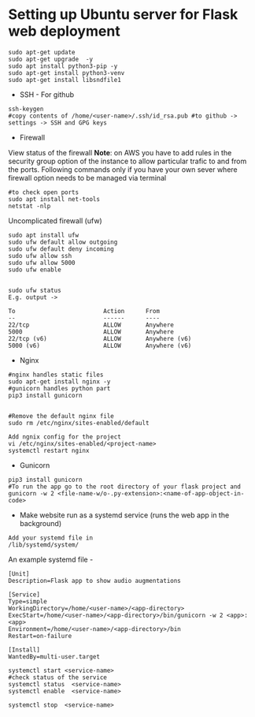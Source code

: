 # Setting up Ubuntu server for Flask web deployment

```
sudo apt-get update
sudo apt-get upgrade  -y 
sudo apt install python3-pip -y
sudo apt-get install python3-venv
sudo apt-get install libsndfile1
```

* SSH - For github

```
ssh-keygen
#copy contents of /home/<user-name>/.ssh/id_rsa.pub #to github -> settings -> SSH and GPG keys

```

* Firewall

View status of the firewall
<b>Note</b>: on AWS you have to add rules in the security group option of the instance to allow particular trafic to and from the ports. 
Following commands only if you have your own sever where firewall option needs to be managed via terminal 

```
#to check open ports
sudo apt install net-tools
netstat -nlp
```

Uncomplicated firewall (ufw)
```
sudo apt install ufw
sudo ufw default allow outgoing
sudo ufw default deny incoming
sudo ufw allow ssh
sudo ufw allow 5000
sudo ufw enable


sudo ufw status
E.g. output ->

To                         Action      From
--                         ------      ----
22/tcp                     ALLOW       Anywhere
5000                       ALLOW       Anywhere
22/tcp (v6)                ALLOW       Anywhere (v6)
5000 (v6)                  ALLOW       Anywhere (v6)

```


*  Nginx
```
#nginx handles static files
sudo apt-get install nginx -y
#gunicorn handles python part
pip3 install gunicorn 


#Remove the default nginx file
sudo rm /etc/nginx/sites-enabled/default

Add ngnix config for the project
vi /etc/nginx/sites-enabled/<project-name>
systemctl restart nginx
```

* Gunicorn
```
pip3 install gunicorn
#To run the app go to the root directory of your flask project and 
gunicorn -w 2 <file-name-w/o-.py-extension>:<name-of-app-object-in-code>
```

* Make website run as a systemd service (runs the web app in the background)
```
Add your systemd file in 
/lib/systemd/system/
```

An example systemd file -
```
[Unit]
Description=Flask app to show audio augmentations

[Service]
Type=simple
WorkingDirectory=/home/<user-name>/<app-directory>
ExecStart=/home/<user-name>/<app-directory>/bin/gunicorn -w 2 <app>:<app>
Environment=/home/<user-name>/<app-directory>/bin
Restart=on-failure

[Install]
WantedBy=multi-user.target
```
  
  ```
 systemctl start <service-name>
 #check status of the service 
 systemctl status  <service-name>
 systemctl enable  <service-name>
 
  systemctl stop  <service-name>
  ```
  
 
